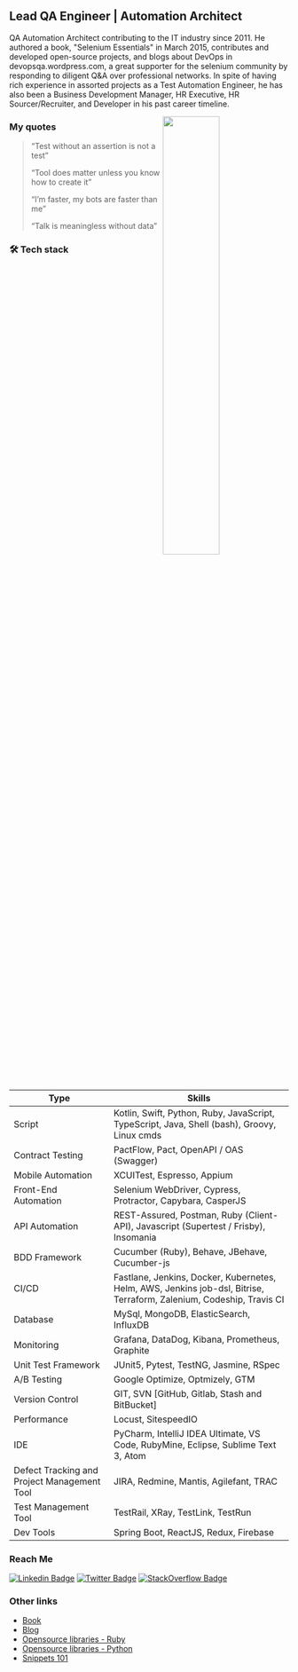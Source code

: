 ## Lead QA Engineer | Automation Architect

QA Automation Architect contributing to the IT industry since 2011. He authored a book, "Selenium Essentials" in March 2015, contributes and developed open-source projects, and blogs about DevOps in devopsqa.wordpress.com, a great supporter for the selenium community by responding to diligent Q&A over professional networks. In spite of having rich experience in assorted projects as a Test Automation Engineer, he has also been a Business Development Manager, HR Executive, HR Sourcer/Recruiter, and Developer in his past career timeline.

<img align='right' width=45% src="https://github-readme-stats.vercel.app/api?username=prashanth-sams&show_icons=true">


### **My quotes**
> “Test without an assertion is not a test”
>
> “Tool does matter unless you know how to create it”
>
> “I’m faster, my bots are faster than me”
>
> “Talk is meaningless without data”

### 🛠️ Tech stack

| Type         | Skills            |
| -------------- | ---------          |
| Script    | Kotlin, Swift, Python, Ruby, JavaScript, TypeScript, Java, Shell (bash), Groovy, Linux cmds |
| Contract Testing    | PactFlow, Pact, OpenAPI / OAS (Swagger) |
| Mobile Automation    | XCUITest, Espresso, Appium |
| Front-End Automation    | Selenium WebDriver, Cypress, Protractor, Capybara, CasperJS |
| API Automation    | REST-Assured, Postman, Ruby (Client-API), Javascript (Supertest / Frisby), Insomania |
| BDD Framework    | Cucumber (Ruby), Behave, JBehave, Cucumber-js |
| CI/CD    | Fastlane, Jenkins, Docker, Kubernetes, Helm, AWS, Jenkins job-dsl, Bitrise, Terraform, Zalenium, Codeship, Travis CI |
| Database    | MySql, MongoDB, ElasticSearch, InfluxDB |
| Monitoring    | Grafana, DataDog, Kibana, Prometheus, Graphite |
| Unit Test Framework    | JUnit5, Pytest, TestNG, Jasmine, RSpec |
| A/B Testing | Google Optimize, Optmizely, GTM |
| Version Control    | GIT, SVN [GitHub, Gitlab, Stash and BitBucket] |
| Performance    | Locust, SitespeedIO |
| IDE    | PyCharm, IntelliJ IDEA Ultimate, VS Code, RubyMine, Eclipse, Sublime Text 3, Atom |
| Defect Tracking and Project Management Tool    | JIRA, Redmine, Mantis, Agilefant, TRAC |
| Test Management Tool    | TestRail, XRay, TestLink, TestRun |
| Dev Tools    | Spring Boot, ReactJS, Redux, Firebase |


### Reach Me
[![Linkedin Badge](https://img.shields.io/badge/-prashanthsams-blue?style=flat-square&logo=Linkedin&logoColor=white&link=https://www.linkedin.com/in/prashanth-sams-58208953/)](https://www.linkedin.com/in/prashanth-sams-58208953/) 
[![Twitter Badge](https://img.shields.io/badge/-prashanthsams-1ca0f1?style=flat-square&logo=twitter&logoColor=white&link=https://twitter.com/prashanthsams)](https://twitter.com/prashanthsams) 
[![StackOverflow Badge](https://img.shields.io/badge/-prashanthsams-2d2d2d?style=flat-square&logo=StackOverflow&logoColor=orange&link=https://stackoverflow.com/users/1482709/prashanth-sams)](https://stackoverflow.com/users/1482709/prashanth-sams) 

### Other links
- [Book](https://www.amazon.com/Selenium-Essentials-Prashanth-Sams-ebook/dp/B00VEH8MSU)
- [Blog](https://devopsqa.wordpress.com/)
- [Opensource libraries - Ruby](https://rubygems.org/profiles/prashanthsams)
- [Opensource libraries - Python](https://pypi.org/user/prashanthsams/)
- [Snippets 101](https://prashanth-sams.github.io/snippets-101/)

